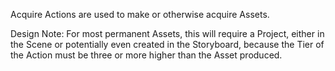 Acquire Actions are used to make or otherwise acquire Assets.

Design Note:
For most permanent Assets, this will require a Project, either in the Scene or potentially even created in the Storyboard, because the Tier of the Action must be three or more higher than the Asset produced.